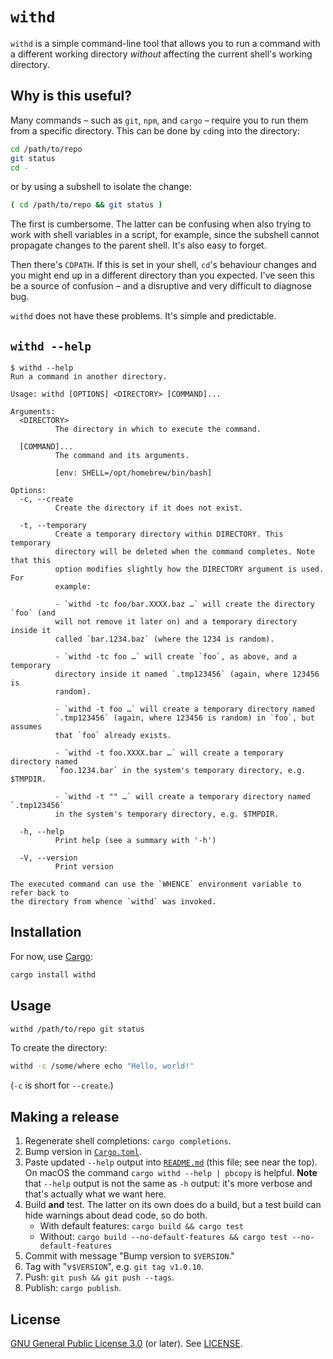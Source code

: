 # `withd`

`withd` is a simple command-line tool that allows you to run a command with a
different working directory _without_ affecting the current shell's working
directory.

## Why is this useful?

Many commands – such as `git`, `npm`, and `cargo` – require you to run them from
a specific directory. This can be done by `cd`ing into the directory:

```bash
cd /path/to/repo
git status
cd -
```

or by using a subshell to isolate the change:

```bash
( cd /path/to/repo && git status )
```

The first is cumbersome. The latter can be confusing when also trying to work
with shell variables in a script, for example, since the subshell cannot
propagate changes to the parent shell. It's also easy to forget.

Then there's `CDPATH`. If this is set in your shell, `cd`'s behaviour changes
and you might end up in a different directory than you expected. I've seen this
be a source of confusion – and a disruptive and very difficult to diagnose bug.

`withd` does not have these problems. It's simple and predictable.

## `withd --help`

```shellsession
$ withd --help
Run a command in another directory.

Usage: withd [OPTIONS] <DIRECTORY> [COMMAND]...

Arguments:
  <DIRECTORY>
          The directory in which to execute the command.

  [COMMAND]...
          The command and its arguments.

          [env: SHELL=/opt/homebrew/bin/bash]

Options:
  -c, --create
          Create the directory if it does not exist.

  -t, --temporary
          Create a temporary directory within DIRECTORY. This temporary
          directory will be deleted when the command completes. Note that this
          option modifies slightly how the DIRECTORY argument is used. For
          example:

          - `withd -tc foo/bar.XXXX.baz …` will create the directory `foo` (and
          will not remove it later on) and a temporary directory inside it
          called `bar.1234.baz` (where the 1234 is random).

          - `withd -tc foo …` will create `foo`, as above, and a temporary
          directory inside it named `.tmp123456` (again, where 123456 is
          random).

          - `withd -t foo …` will create a temporary directory named
          `.tmp123456` (again, where 123456 is random) in `foo`, but assumes
          that `foo` already exists.

          - `withd -t foo.XXXX.bar …` will create a temporary directory named
          `foo.1234.bar` in the system's temporary directory, e.g. $TMPDIR.

          - `withd -t "" …` will create a temporary directory named `.tmp123456`
          in the system's temporary directory, e.g. $TMPDIR.

  -h, --help
          Print help (see a summary with '-h')

  -V, --version
          Print version

The executed command can use the `WHENCE` environment variable to refer back to
the directory from whence `withd` was invoked.
```

## Installation

For now, use [Cargo](https://doc.rust-lang.org/cargo/):

```bash
cargo install withd
```

## Usage

```bash
withd /path/to/repo git status
```

To create the directory:

```bash
withd -c /some/where echo "Hello, world!"
```

(`-c` is short for `--create`.)

## Making a release

1. Regenerate shell completions: `cargo completions`.
2. Bump version in [`Cargo.toml`](Cargo.toml).
3. Paste updated `--help` output into [`README.md`](README.md) (this file; see
   near the top). On macOS the command `cargo withd --help | pbcopy` is
   helpful. **Note** that `--help` output is not the same as `-h` output: it's
   more verbose and that's actually what we want here.
4. Build **and** test. The latter on its own does do a build, but a test build
   can hide warnings about dead code, so do both.
   - With default features: `cargo build && cargo test`
   - Without: `cargo build --no-default-features && cargo test --no-default-features`
5. Commit with message "Bump version to `$VERSION`."
6. Tag with "v`$VERSION`", e.g. `git tag v1.0.10`.
7. Push: `git push && git push --tags`.
8. Publish: `cargo publish`.

## License

[GNU General Public License 3.0](https://www.gnu.org/licenses/gpl-3.0.html) (or
later). See [LICENSE](LICENSE).
